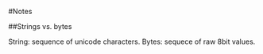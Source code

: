 #Notes

##Strings vs. bytes

String: sequence of unicode characters.
Bytes: sequece of raw 8bit values.